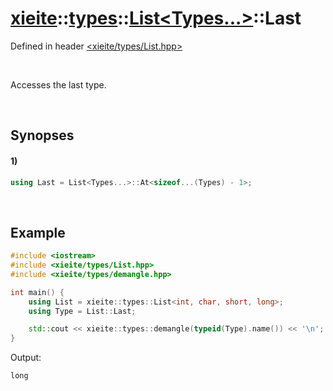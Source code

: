 # [xieite](../../../xieite.md)\:\:[types](../../../types.md)\:\:[List\<Types...\>](../../List.md)\:\:Last
Defined in header [<xieite/types/List.hpp>](../../../../include/xieite/types/List.hpp)

&nbsp;

Accesses the last type.

&nbsp;

## Synopses
#### 1)
```cpp
using Last = List<Types...>::At<sizeof...(Types) - 1>;
```

&nbsp;

## Example
```cpp
#include <iostream>
#include <xieite/types/List.hpp>
#include <xieite/types/demangle.hpp>

int main() {
    using List = xieite::types::List<int, char, short, long>;
    using Type = List::Last;

    std::cout << xieite::types::demangle(typeid(Type).name()) << '\n';
}
```
Output:
```
long
```
